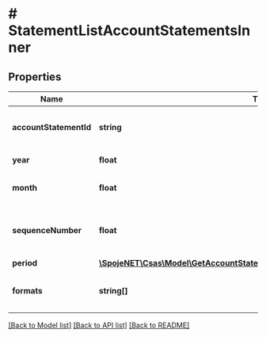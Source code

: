 # # StatementListAccountStatementsInner

## Properties

Name | Type | Description | Notes
------------ | ------------- | ------------- | -------------
**accountStatementId** | **string** | Unique identifier of the account statement | [optional]
**year** | **float** | Year of the statement | [optional]
**month** | **float** | Month of the statement | [optional]
**sequenceNumber** | **float** | The account statement&#39;s sequence number | [optional]
**period** | [**\SpojeNET\Csas\Model\GetAccountStatements200ResponseStatementsInnerPeriod**](GetAccountStatements200ResponseStatementsInnerPeriod.md) |  | [optional]
**formats** | **string[]** | Available formats of the statement | [optional]

[[Back to Model list]](../../README.md#models) [[Back to API list]](../../README.md#endpoints) [[Back to README]](../../README.md)
